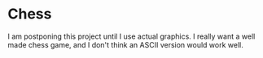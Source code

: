 # Chess


I am postponing this project until I use actual graphics.  I really want a well made chess game, and I don't think an ASCII version would work well.
